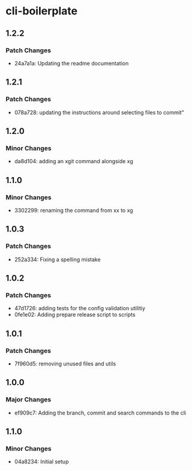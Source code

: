 # cli-boilerplate

## 1.2.2

### Patch Changes

- 24a7a1a: Updating the readme documentation

## 1.2.1

### Patch Changes

- 078a728: updating the instructions around selecting files to commit"

## 1.2.0

### Minor Changes

- da8d104: adding an xgit command alongside xg

## 1.1.0

### Minor Changes

- 3302299: renaming the command from xx to xg

## 1.0.3

### Patch Changes

- 252a334: Fixing a spelling mistake

## 1.0.2

### Patch Changes

- 47d1726: adding tests for the config validation utilitiy
- 0fe1e02: Adding prepare release script to scripts

## 1.0.1

### Patch Changes

- 7f960d5: removing unused files and utils

## 1.0.0

### Major Changes

- ef909c7: Adding the branch, commit and search commands to the cli

## 1.1.0

### Minor Changes

- 04a8234: Initial setup

